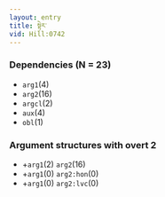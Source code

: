 ```yaml
---
layout: entry
title: སྟེར་
vid: Hill:0742
---
```

### Dependencies (N = 23)
* `arg1`(4)
* `arg2`(16)
* `argcl`(2)
* `aux`(4)
* `obl`(1)
### Argument structures with overt 2
* +`arg1`(2) `arg2`(16)
* +`arg1`(0) `arg2:hon`(0)
* +`arg1`(0) `arg2:lvc`(0)
